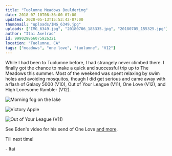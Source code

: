 ```yaml
---
title: "Tuolumne Meadows Bouldering"
date: 2018-07-10T08:36:00-07:00
updated: 2020-05-13T15:53:42-07:00
thumbnail: "uploads/IMG_6349.jpg"
uploads: ["IMG_6349.jpg", "20180706_185335.jpg", "20180705_155325.jpg"]
author: "Itai Axelrad"
id: 999029866075926321
location: "Tuolumne, CA"
tags: ["meadows", "one love", "tuolumne", "V12"]
---
```


While I had been to Tuolumne before, I had strangely never climbed there. I finally got the chance to make a quick and successful trip up to The Meadows this summer. Most of the weekend was spent relaxing by swim holes and avoiding mosquitos, though I did get serious and came away with a flash of Galaxy 5000 (V10), Out of Your League (V11), One Love (V12), and High Lonesome Rambler (V12).

![Morning fog on the lake](uploads/IMG_6349.jpg)

![Victory Apple](uploads/20180706_185335.jpg)

![Out of Your League (V11)](uploads/20180705_155325.jpg)

See Eden's video for his send of One Love [and more](https://www.youtube.com/watch?v=gHJ1KIYwyWY).

Till next time!

\- Itai
